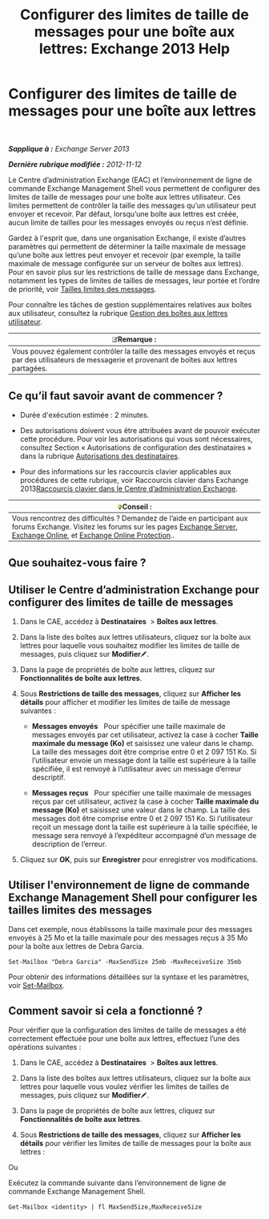 ﻿---
title: 'Configurer des limites de taille de messages pour une boîte aux lettres: Exchange 2013 Help'
TOCTitle: Configurer des limites de taille de messages pour une boîte aux lettres
ms:assetid: d1220685-14c0-4c4f-abb2-3920f3046212
ms:mtpsurl: https://technet.microsoft.com/fr-fr/library/Bb124708(v=EXCHG.150)
ms:contentKeyID: 50555498
ms.date: 04/24/2018
mtps_version: v=EXCHG.150
ms.translationtype: HT
---

# Configurer des limites de taille de messages pour une boîte aux lettres

 

_**Sapplique à :** Exchange Server 2013_

_**Dernière rubrique modifiée :** 2012-11-12_

Le Centre d’administration Exchange (EAC) et l’environnement de ligne de commande Exchange Management Shell vous permettent de configurer des limites de taille de messages pour une boîte aux lettres utilisateur. Ces limites permettent de contrôler la taille des messages qu’un utilisateur peut envoyer et recevoir. Par défaut, lorsqu’une boîte aux lettres est créée, aucun limite de tailles pour les messages envoyés ou reçus n’est définie.

Gardez à l'esprit que, dans une organisation Exchange, il existe d’autres paramètres qui permettent de déterminer la taille maximale de message qu’une boîte aux lettres peut envoyer et recevoir (par exemple, la taille maximale de message configurée sur un serveur de boîtes aux lettres). Pour en savoir plus sur les restrictions de taille de message dans Exchange, notamment les types de limites de tailles de messages, leur portée et l’ordre de priorité, voir [Tailles limites des messages](message-size-limits-exchange-2013-help.md).

Pour connaître les tâches de gestion supplémentaires relatives aux boîtes aux utilisateur, consultez la rubrique [Gestion des boîtes aux lettres utilisateur](manage-user-mailboxes-exchange-2013-help.md).

<table>
<thead>
<tr class="header">
<th><img src="images/JJ159664.note(EXCHG.150).gif" title="Remarque" alt="Remarque" />Remarque :</th>
</tr>
</thead>
<tbody>
<tr class="odd">
<td>Vous pouvez également contrôler la taille des messages envoyés et reçus par des utilisateurs de messagerie et provenant de boîtes aux lettres partagées.</td>
</tr>
</tbody>
</table>


## Ce qu’il faut savoir avant de commencer ?

  - Durée d'exécution estimée : 2 minutes.

  - Des autorisations doivent vous être attribuées avant de pouvoir exécuter cette procédure. Pour voir les autorisations qui vous sont nécessaires, consultez Section « Autorisations de configuration des destinataires » dans la rubrique [Autorisations des destinataires](recipients-permissions-exchange-2013-help.md).

  - Pour des informations sur les raccourcis clavier applicables aux procédures de cette rubrique, voir Raccourcis clavier dans Exchange 2013[Raccourcis clavier dans le Centre d’administration Exchange](keyboard-shortcuts-in-the-exchange-admin-center-exchange-online-protection-help.md).

<table>
<thead>
<tr class="header">
<th><img src="images/Bb125224.tip(EXCHG.150).gif" title="Conseil" alt="Conseil" />Conseil :</th>
</tr>
</thead>
<tbody>
<tr class="odd">
<td>Vous rencontrez des difficultés ? Demandez de l’aide en participant aux forums Exchange. Visitez les forums sur les pages <a href="https://go.microsoft.com/fwlink/p/?linkid=60612">Exchange Server</a>, <a href="https://go.microsoft.com/fwlink/p/?linkid=267542">Exchange Online</a>, et <a href="https://go.microsoft.com/fwlink/p/?linkid=285351">Exchange Online Protection</a>..</td>
</tr>
</tbody>
</table>


## Que souhaitez-vous faire ?

## Utiliser le Centre d’administration Exchange pour configurer des limites de taille de messages

1.  Dans le CAE, accédez à **Destinataires**  \> **Boîtes aux lettres**.

2.  Dans la liste des boîtes aux lettres utilisateurs, cliquez sur la boîte aux lettres pour laquelle vous souhaitez modifier les limites de taille de messages, puis cliquez sur **Modifier**![Icône Modifier](images/Bb124582.6f53ccb2-1f13-4c02-bea0-30690e6ea71d(EXCHG.150).gif "Icône Modifier").

3.  Dans la page de propriétés de boîte aux lettres, cliquez sur **Fonctionnalités de boîte aux lettres**.

4.  Sous **Restrictions de taille des messages**, cliquez sur **Afficher les détails** pour afficher et modifier les limites de taille de message suivantes :
    
      - **Messages envoyés**   Pour spécifier une taille maximale de messages envoyés par cet utilisateur, activez la case à cocher **Taille maximale du message (Ko)** et saisissez une valeur dans le champ. La taille des messages doit être comprise entre 0 et 2 097 151 Ko. Si l’utilisateur envoie un message dont la taille est supérieure à la taille spécifiée, il est renvoyé à l’utilisateur avec un message d’erreur descriptif.
    
      - **Messages reçus**   Pour spécifier une taille maximale de messages reçus par cet utilisateur, activez la case à cocher **Taille maximale du message (Ko)** et saisissez une valeur dans le champ. La taille des messages doit être comprise entre 0 et 2 097 151 Ko. Si l’utilisateur reçoit un message dont la taille est supérieure à la taille spécifiée, le message sera renvoyé à l’expéditeur accompagné d’un message de description de l’erreur.

5.  Cliquez sur **OK**, puis sur **Enregistrer** pour enregistrer vos modifications.

## Utiliser l'environnement de ligne de commande Exchange Management Shell pour configurer les tailles limites des messages

Dans cet exemple, nous établissons la taille maximale pour des messages envoyés à 25 Mo et la taille maximale pour des messages reçus à 35 Mo pour la boîte aux lettres de Debra Garcia.

    Set-Mailbox "Debra Garcia" -MaxSendSize 25mb -MaxReceiveSize 35mb

Pour obtenir des informations détaillées sur la syntaxe et les paramètres, voir [Set-Mailbox](https://technet.microsoft.com/fr-fr/library/bb123981\(v=exchg.150\)).

## Comment savoir si cela a fonctionné ?

Pour vérifier que la configuration des limites de taille de messages a été correctement effectuée pour une boîte aux lettres, effectuez l’une des opérations suivantes :

1.  Dans le CAE, accédez à **Destinataires**  \> **Boîtes aux lettres**.

2.  Dans la liste des boîtes aux lettres utilisateurs, cliquez sur la boîte aux lettres pour laquelle vous voulez vérifier les limites de tailles de messages, puis cliquez sur **Modifier**![Icône Modifier](images/Bb124582.6f53ccb2-1f13-4c02-bea0-30690e6ea71d(EXCHG.150).gif "Icône Modifier").

3.  Dans la page de propriétés de boîte aux lettres, cliquez sur **Fonctionnalités de boîte aux lettres**.

4.  Sous **Restrictions de taille des messages**, cliquez sur **Afficher les détails** pour vérifier les limites de taille de messages pour la boîte aux lettres :

Ou

Exécutez la commande suivante dans l’environnement de ligne de commande Exchange Management Shell.

    Get-Mailbox <identity> | fl MaxSendSize,MaxReceiveSize

